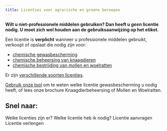 ```yaml
---
title: Licenties voor agrarische en groene beroepen
---
```

**Wilt u niet-professionele middelen gebruiken? Dan heeft u _geen_ licentie nodig. U moet zich wel houden aan de gebruiksaanwijzing op het etiket.**

Een licentie is **verplicht** wanneer u professionele middelen gebruikt, verkoopt of opslaat die nodig zijn voor:

* [chemische gewasbescherming](/licenties/welke-licenties-zijn-er/gewasbescherming)
* [chemische beheersing van knaagdieren](/licenties/welke-licenties-zijn-er/knaagdierbeheersing)
* [chemische bestrijding van mollen en woelratten](/licenties/welke-licenties-zijn-er/bestrijding-mollen-en-woelratten)

Er zijn [verschillende soorten licenties](/licenties/welke-licenties-zijn-er).

[Gebruik onze tool](/licenties/welke-licentie-heb-ik-nodig) om te weten welke licentie gewasbescherming u nodig heeft, of lees onze brochure Knaagdierbeheersing of Mollen en Woelratten.

## Snel naar:

<link-container>
<link-button to="/licenties/welke-licenties-zijn-er">Welke licenties zijn er?</link-button>
<link-button to="/licenties/welke-licentie-heb-ik-nodig">Welke licentie heb ik nodig?</link-button>
<link-button to="/licenties/licentie-aanvragen">Licentie aanvragen</link-button>
<link-button to="/licenties/licentie-verlengen">Licentie verlengen</link-button>
